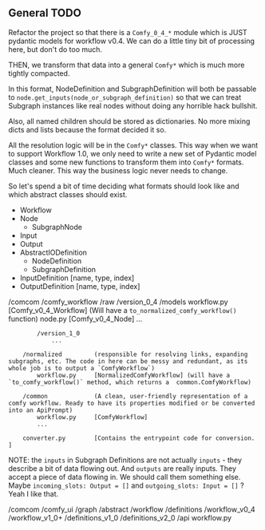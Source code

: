 ## General TODO
Refactor the project so that there is a `Comfy_0_4_*` module which is JUST pydantic models for workflow v0.4.
We can do a little tiny bit of processing here, but don't do too much.

THEN, we transform that data into a general `Comfy*` which is much more tightly compacted.


In this format, NodeDefinition and SubgraphDefinition will both be passable to  `node.get_inputs(node_or_subgraph_definition)` so that we can treat Subgraph instances like real nodes without doing any horrible hack bullshit.

Also, all named children should be stored as dictionaries. No more mixing dicts and lists because the format decided it so.

All the resolution logic will be in the `Comfy*` classes.
This way when we want to support Workflow 1.0, we only need to write a new set of Pydantic model classes and some new functions to transform them into `Comfy*` formats. Much cleaner. This way the business logic never needs to change.

So let's spend a bit of time deciding what formats should look like and which abstract classes should exist.

- Workflow
- Node
    - SubgraphNode
- Input
- Output
- AbstractIODefinition
    - NodeDefinition
    - SubgraphDefinition
- InputDefinition [name, type, index]
- OutputDefinition [name, type, index]

/comcom
    /comfy_workflow
        /raw
            /version_0_4
                /models
                    workflow.py [Comfy_v0_4_Workflow] (Will have a `to_normalized_comfy_workflow()` function)
                    node.py     [Comfy_v0_4_Node]
                    ...

            /version_1_0
                ...

        /normalized         (responsible for resolving links, expanding subgraphs, etc. The code in here can be messy and redundant, as its whole job is to output a `ComfyWorkflow`)
            workflow.py     [NormalizedComfyWorkflow] (will have a `to_comfy_workflow()` method, which returns a  common.ComfyWorkflow)

        /common             (A clean, user-friendly representation of a comfy workflow. Ready to have its properties modified or be converted into an ApiPrompt)
            workflow.py     [ComfyWorkflow]
            ...

        converter.py        [Contains the entrypoint code for conversion. ]


NOTE:
the `inputs` in Subgraph Definitions are not actually `inputs` - they describe a bit of data flowing out. And `outputs` are really inputs. They accept a piece of data flowing in. We should call them something else. Maybe `incoming_slots: Output = []` and `outgoing_slots: Input = []` ? Yeah I like that.

/comcom
    /comfy_ui
        /graph
            /abstract
                /workflow
                /definitions
            /workflow_v0_4
            /workflow_v1_0+
            /definitions_v1_0
            /definitions_v2_0
        /api
            workflow.py
            